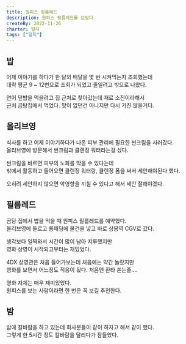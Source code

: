 ```yaml
---
title: 원피스 필름레드
description: 원피스 필름레드를 보았다
createBy: 2022-11-26
charter: 일지
tags: ["일지"]
---
```


## 밥

어제 이야기를 하다가 한 달의 배달을 몇 번 시켜먹는지 조회했는데  
대략 평균 9 ~ 12번으로 조회가 되었고 줄일려고 밖으로 나왔다.

연어 덮밥을 먹을려고 집 근처로 찾아갔는데 재료 소진이라해서  
근처 곰탕집에서 먹었다. 맛이 없던건 아니지만 다시 가진 않을거다.

## 올리브영

식사를 하고 어제 이야기하다가 나온 피부 관리에 필요한 썬크림을 사러갔다.  
올리브영에 방문해서 썬크림과 클렌징 워터라는걸 샀다.

썬크림을 바르면 피부의 노화를 막을 수 있다는데  
밖에서 활동하고 들어오면 클렌징 워터랑, 클렌징 폼을 써서 세안해야된다 했다.

오히려 세안하지 않으면 악영향을 끼칠 수 있다고 해서 세안 잘해야겠다.

## 필름레드

곰탕 집에서 밥을 먹을 때 원피스 필름레드를 예약했다.  
올리브영에 들르고 롱패딩에 물건을 넣고 바로 상봉역 CGV로 갔다.

생각보다 일찍와서 시간이 많이 남아 지루했지만  
영화 상영이 시작되고부터는 재밌었다.

4DX 상영관은 처음 들어가보는데 처음에는 약간 놀랐지만  
영화를 보면서 어느정도 적응이 됬다. 처음엔 환타 쏟는줄....

영화 자체는 매우 재미있었다.  
원피스를 보는 사람이라면 한 번은 꼭 보길 추천한다.

## 밤

밤에 칼바람을 하고 있는데 회사분들이 같이 하자고 해서 같이 했다.  
그렇게 한 5시간 정도 칼바람을 달리다가 잠들었다.
